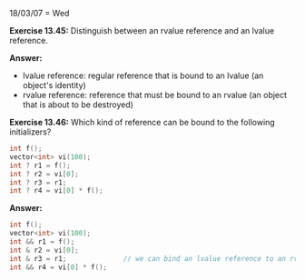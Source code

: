 18/03/07 = Wed

**Exercise 13.45:** Distinguish between an rvalue reference and an lvalue reference.

**Answer:**

- lvalue reference: regular reference that is bound to an lvalue (an object's identity)
- rvalue reference: reference that must be bound to an rvalue (an object that is about to be destroyed)

**Exercise 13.46:** Which kind of reference can be bound to the following initializers?

```c++
int f();
vector<int> vi(100);
int ? r1 = f();
int ? r2 = vi[0];
int ? r3 = r1;
int ? r4 = vi[0] * f();
```

**Answer:** 

```c++
int f();
vector<int> vi(100);
int && r1 = f();
int & r2 = vi[0];
int & r3 = r1;				// we can bind an lvalue reference to an rvalue reference
int && r4 = vi[0] * f();
```



